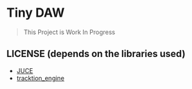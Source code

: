 # Tiny DAW

> This Project is Work In Progress

## LICENSE (depends on the libraries used)

- [JUCE](https://github.com/juce-framework/JUCE/blob/master/LICENSE.md)
- [tracktion_engine](https://github.com/Tracktion/tracktion_engine/blob/develop/LICENSE.md)
